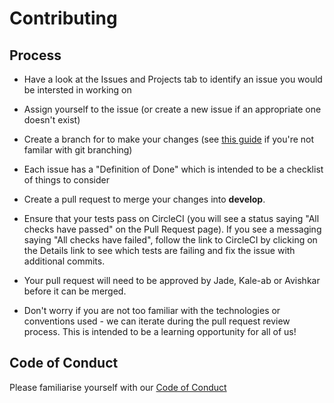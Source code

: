 # Contributing

## Process
- Have a look at the Issues and Projects tab to identify an issue you would be intersted in working on
- Assign yourself to the issue (or create a new issue if an appropriate one doesn't exist)
- Create a branch for to make your changes (see [this guide](https://git-scm.com/book/en/v2/Git-Branching-Basic-Branching-and-Merging) if you're not familar with git branching)
- Each issue has a "Definition of Done" which is intended to be a checklist of things to consider
- Create a pull request to merge your changes into **develop**. 
- Ensure that your tests pass on CircleCI (you will see a status saying "All checks have passed" on the Pull Request page). If you see a messaging saying "All checks have failed", follow the link to CircleCI by clicking on the Details link to see which tests are failing and fix the issue with additional commits. 
- Your pull request will need to be approved by Jade, Kale-ab or Avishkar before it can be merged.

- Don't worry if you are not too familiar with the technologies or conventions used - we can iterate during the pull request review process. This is intended to be a learning opportunity for all of us! 

## Code of Conduct
Please familiarise yourself with our [Code of Conduct](https://github.com/deep-learning-indaba/Baobab/blob/develop/CODE_OF_CONDUCT.md)



